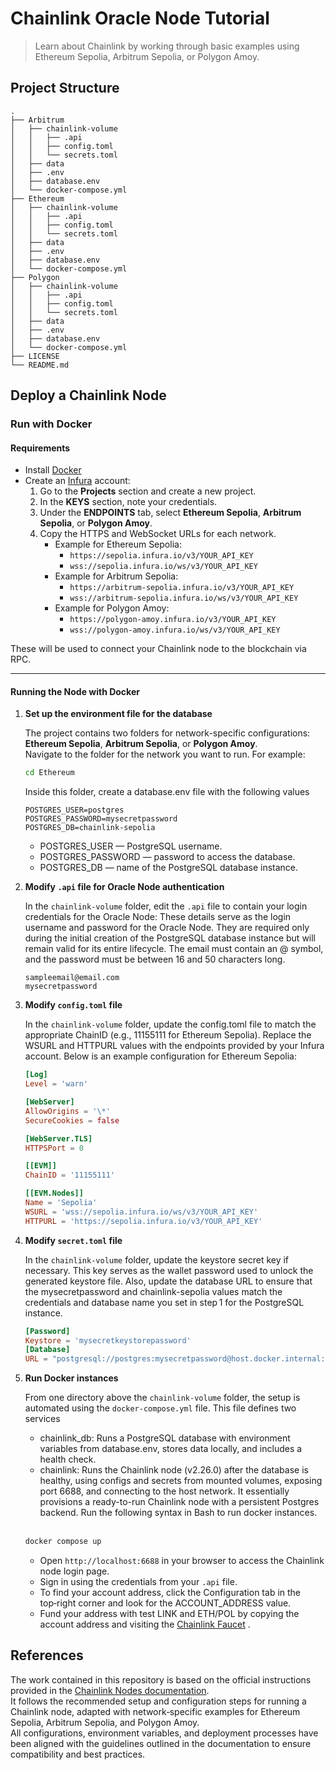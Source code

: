 # Chainlink Oracle Node Tutorial 
> Learn about Chainlink by working through basic examples using Ethereum Sepolia, Arbitrum Sepolia, or Polygon Amoy.

## Project Structure

```
.
├── Arbitrum
│   ├── chainlink-volume
│   │   ├── .api
│   │   ├── config.toml
│   │   └── secrets.toml
│   ├── data
│   ├── .env
│   ├── database.env
│   └── docker-compose.yml
├── Ethereum
│   ├── chainlink-volume
│   │   ├── .api
│   │   ├── config.toml
│   │   └── secrets.toml
│   ├── data
│   ├── .env
│   ├── database.env
│   └── docker-compose.yml
├── Polygon
│   ├── chainlink-volume
│   │   ├── .api
│   │   ├── config.toml
│   │   └── secrets.toml
│   ├── data
│   ├── .env
│   ├── database.env
│   └── docker-compose.yml
├── LICENSE
└── README.md
```


## Deploy a Chainlink Node

### Run with Docker

#### Requirements
- Install [Docker](https://docs.docker.com/get-docker/)  
- Create an [Infura](https://infura.io/) account:  
  1. Go to the **Projects** section and create a new project.  
  2. In the **KEYS** section, note your credentials.  
  3. Under the **ENDPOINTS** tab, select **Ethereum Sepolia**, **Arbitrum Sepolia**, or **Polygon Amoy**.  
  4. Copy the HTTPS and WebSocket URLs for each network.  
     - Example for Ethereum Sepolia:  
       - `https://sepolia.infura.io/v3/YOUR_API_KEY`  
       - `wss://sepolia.infura.io/ws/v3/YOUR_API_KEY`  
     - Example for Arbitrum Sepolia:  
       - `https://arbitrum-sepolia.infura.io/v3/YOUR_API_KEY`  
       - `wss://arbitrum-sepolia.infura.io/ws/v3/YOUR_API_KEY` 
     - Example for Polygon Amoy:  
       - `https://polygon-amoy.infura.io/v3/YOUR_API_KEY`  
       - `wss://polygon-amoy.infura.io/ws/v3/YOUR_API_KEY`

These will be used to connect your Chainlink node to the blockchain via RPC.

---

#### Running the Node with Docker


1. **Set up the environment file for the database**  

   The project contains two folders for network-specific configurations: **Ethereum Sepolia**, **Arbitrum Sepolia**, or **Polygon Amoy**.   
   Navigate to the folder for the network you want to run. For example:

   ```bash
   cd Ethereum
   ```
   Inside this folder, create a database.env file with the following values

   ```env
   POSTGRES_USER=postgres
   POSTGRES_PASSWORD=mysecretpassword
   POSTGRES_DB=chainlink-sepolia
   ```
   - POSTGRES_USER — PostgreSQL username.
   - POSTGRES_PASSWORD — password to access the database.
   - POSTGRES_DB — name of the PostgreSQL database instance.



2. **Modify `.api` file for Oracle Node authentication**

    In the `chainlink-volume` folder, edit the `.api` file to contain your login credentials for the Oracle Node: These details serve as the login username and password for the Oracle Node. They are required only during the initial creation of the PostgreSQL database instance but will remain valid for its entire lifecycle. The email must contain an @ symbol, and the password must be between 16 and 50 characters long.
 
    ```api
    sampleemail@email.com
    mysecretpassword
    ```


3. **Modify `config.toml` file**

    In the `chainlink-volume` folder, update the config.toml file to match the appropriate ChainID (e.g., 11155111 for Ethereum Sepolia). Replace the WSURL and HTTPURL values with the endpoints provided by your Infura account. Below is an example configuration for Ethereum Sepolia:

    ```toml
    [Log]
    Level = 'warn'

    [WebServer]
    AllowOrigins = '\*'
    SecureCookies = false

    [WebServer.TLS]
    HTTPSPort = 0

    [[EVM]]
    ChainID = '11155111'

    [[EVM.Nodes]]
    Name = 'Sepolia'
    WSURL = 'wss://sepolia.infura.io/ws/v3/YOUR_API_KEY'
    HTTPURL = 'https://sepolia.infura.io/v3/YOUR_API_KEY'
    ```


4. **Modify `secret.toml` file**

    In the `chainlink-volume` folder, update the keystore secret key if necessary. This key serves as the wallet password used to unlock the generated keystore file. Also, update the database URL to ensure that the mysecretpassword and chainlink-sepolia values match the credentials and database name you set in step 1 for the PostgreSQL instance.

    ```toml
    [Password]
    Keystore = 'mysecretkeystorepassword'
    [Database]
    URL = "postgresql://postgres:mysecretpassword@host.docker.internal:5432/chainlink-sepolia?sslmode=disable"
    ```


5. **Run Docker instances**

    From one directory above the `chainlink-volume` folder, the setup is automated using the `docker-compose.yml` file. This file defines two services
    - chainlink_db: Runs a PostgreSQL database with environment variables from database.env, stores data locally, and includes a health check.
    - chainlink: Runs the Chainlink node (v2.26.0) after the database is healthy, using configs and secrets from mounted volumes, exposing port 6688, and connecting to the host network.
    It essentially provisions a ready-to-run Chainlink node with a persistent Postgres backend. Run the following syntax in Bash to run docker instances.
    <br>

    ```bash
    docker compose up
    ```
    - Open `http://localhost:6688` in your browser to access the Chainlink node login page.
    - Sign in using the credentials from your `.api` file.
    - To find your account address, click the Configuration tab in the top‑right corner and look for the ACCOUNT_ADDRESS value.
    - Fund your address with test LINK and ETH/POL by copying the account address and visiting the [Chainlink Faucet](https://faucets.chain.link/) .


## References

  The work contained in this repository is based on the official instructions provided in the [Chainlink Nodes documentation](https://docs.chain.link/chainlink-nodes).  
  It follows the recommended setup and configuration steps for running a Chainlink node, adapted with network‑specific examples for Ethereum Sepolia, Arbitrum Sepolia, and Polygon Amoy.  
  All configurations, environment variables, and deployment processes have been aligned with the guidelines outlined in the documentation to ensure compatibility and best practices.
